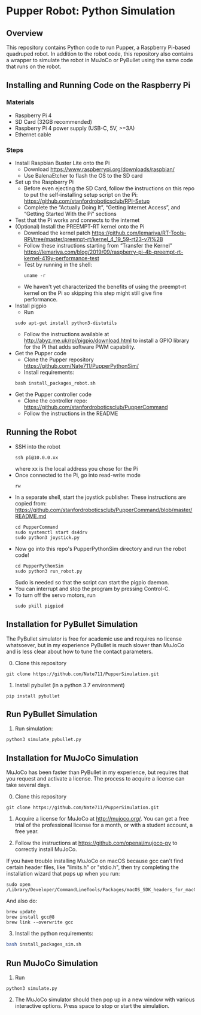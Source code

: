 # Pupper Robot: Python Simulation

## Overview
This repository contains Python code to run Pupper, a Raspberry Pi-based quadruped robot. In addition to the robot code, this repository also contains a wrapper to simulate the robot in MuJoCo or PyBullet using the same code that runs on the robot.

## Installing and Running Code on the Raspberry Pi
### Materials
- Raspberry Pi 4
- SD Card (32GB recommended)
- Raspberry Pi 4 power supply (USB-C, 5V, >=3A)
- Ethernet cable

### Steps
- Install Raspbian Buster Lite onto the Pi
    - Download https://www.raspberrypi.org/downloads/raspbian/
    - Use BalenaEtcher to flash the OS to the SD card
- Set up the Raspberry Pi
    - Before even ejecting the SD Card, follow the instructions on this repo to put the self-installing setup script on the Pi: https://github.com/stanfordroboticsclub/RPI-Setup 
    - Complete the “Actually Doing It”, “Getting Internet Access”, and “Getting Started With the Pi” sections
- Test that the Pi works and connects to the internet
- (Optional) Install the PREEMPT-RT kernel onto the Pi
    - Download the kernel patch https://github.com/lemariva/RT-Tools-RPi/tree/master/preempt-rt/kernel_4_19_59-rt23-v7l%2B
    - Follow these instructions starting from “Transfer the Kernel” https://lemariva.com/blog/2019/09/raspberry-pi-4b-preempt-rt-kernel-419y-performance-test
    - Test by running in the shell:
        ```shell
        uname -r
        ```
    - We haven't yet characterized the benefits of using the preempt-rt kernel on the Pi so skipping this step might still give fine performance.
- Install pigpio
    - Run
    ```shell
    sudo apt-get install python3-distutils
    ```
    - Follow the instructions available at http://abyz.me.uk/rpi/pigpio/download.html to install a GPIO library for the Pi that adds software PWM capability.
- Get the Pupper code
    - Clone the Pupper repository https://github.com/Nate711/PupperPythonSim/
    - Install requirements:
    ```shell
    bash install_packages_robot.sh
    ```
- Get the Pupper controller code
    - Clone the controller repo: https://github.com/stanfordroboticsclub/PupperCommand
    - Follow the instructions in the README
## Running the Robot
- SSH into the robot
    ```shell
    ssh pi@10.0.0.xx
    ``` 
    where xx is the local address you chose for the Pi
- Once connected to the Pi, go into read-write mode
    ```shell
    rw
    ```
- In a separate shell, start the joystick publisher. These instructions are copied from: https://github.com/stanfordroboticsclub/PupperCommand/blob/master/README.md
    ```shell
    cd PupperCommand
    sudo systemctl start ds4drv
    sudo python3 joystick.py
    ```
- Now go into this repo's PupperPythonSim directory and run the robot code!
    ```shell
    cd PupperPythonSim
    sudo python3 run_robot.py
    ```
    Sudo is needed so that the script can start the pigpio daemon.
- You can interrupt and stop the program by pressing Control-C.
- To turn off the servo motors, run
    ```shell
    sudo pkill pigpiod
    ```

## Installation for PyBullet Simulation
The PyBullet simulator is free for academic use and requires no license whatsoever, but in my experience PyBullet is much slower than MuJoCo and is less clear about how to tune the contact parameters.

0. Clone this repository
```shell
git clone https://github.com/Nate711/PupperSimulation.git
```
1. Install pybullet (in a python 3.7 environment)
```shell
pip install pybullet
```
## Run PyBullet Simulation
1. Run simulation:
```shell
python3 simulate_pybullet.py
```

## Installation for MuJoCo Simulation
MuJoCo has been faster than PyBullet in my experience, but requires that you request and activate a license. The process to acquire a license can take several days.

0. Clone this repository
```shell
git clone https://github.com/Nate711/PupperSimulation.git
```
1. Acquire a license for MuJoCo at http://mujoco.org/. You can get a free trial of the professional license for a month, or with a student account, a free year.

2. Follow the instructions at https://github.com/openai/mujoco-py to correctly install MuJoCo. 

If you have trouble installing MuJoCo on macOS because gcc can't find certain header files, like "limits.h" or "stdio.h", then try completing the installation wizard that pops up when you run:
```shell
sudo open /Library/Developer/CommandLineTools/Packages/macOS_SDK_headers_for_macOS_10.14.pkg 
```
And also do:
```shell
brew update
brew install gcc@8
brew link --overwrite gcc
```


3. Install the python requirements:
```bash
bash install_packages_sim.sh
```

## Run MuJoCo Simulation
1. Run
```shell
python3 simulate.py
``` 
2. The MuJoCo simulator should then pop up in a new window with various interactive options. Press space to stop or start the simulation.

